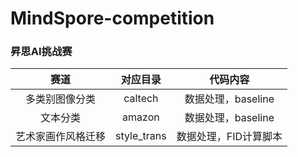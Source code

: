 # MindSpore-competition

### 昇思AI挑战赛
| 赛道 | 对应目录 | 代码内容 | 
| :------:| :------: | :------: | 
| 多类别图像分类 | caltech | 数据处理，baseline |
| 文本分类 | amazon | 数据处理，baseline |
| 艺术家画作风格迁移 | style_trans | 数据处理，FID计算脚本 |
 
